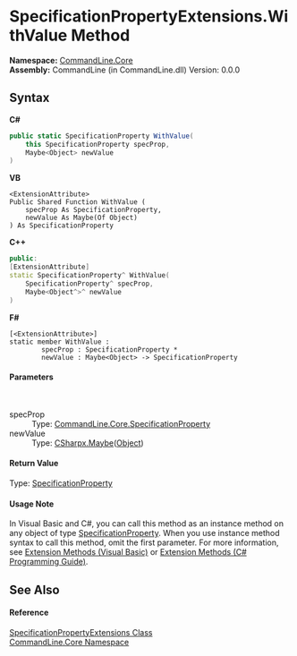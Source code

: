 # SpecificationPropertyExtensions.WithValue Method 
 

**Namespace:**&nbsp;<a href="N_CommandLine_Core">CommandLine.Core</a><br />**Assembly:**&nbsp;CommandLine (in CommandLine.dll) Version: 0.0.0

## Syntax

**C#**<br />
``` C#
public static SpecificationProperty WithValue(
	this SpecificationProperty specProp,
	Maybe<Object> newValue
)
```

**VB**<br />
``` VB
<ExtensionAttribute>
Public Shared Function WithValue ( 
	specProp As SpecificationProperty,
	newValue As Maybe(Of Object)
) As SpecificationProperty
```

**C++**<br />
``` C++
public:
[ExtensionAttribute]
static SpecificationProperty^ WithValue(
	SpecificationProperty^ specProp, 
	Maybe<Object^>^ newValue
)
```

**F#**<br />
``` F#
[<ExtensionAttribute>]
static member WithValue : 
        specProp : SpecificationProperty * 
        newValue : Maybe<Object> -> SpecificationProperty 

```


#### Parameters
&nbsp;<dl><dt>specProp</dt><dd>Type: <a href="T_CommandLine_Core_SpecificationProperty">CommandLine.Core.SpecificationProperty</a><br /></dd><dt>newValue</dt><dd>Type: <a href="T_CSharpx_Maybe_1">CSharpx.Maybe</a>(<a href="https://docs.microsoft.com/dotnet/api/system.object" target="_blank">Object</a>)<br /></dd></dl>

#### Return Value
Type: <a href="T_CommandLine_Core_SpecificationProperty">SpecificationProperty</a>

#### Usage Note
In Visual Basic and C#, you can call this method as an instance method on any object of type <a href="T_CommandLine_Core_SpecificationProperty">SpecificationProperty</a>. When you use instance method syntax to call this method, omit the first parameter. For more information, see <a href="https://docs.microsoft.com/dotnet/visual-basic/programming-guide/language-features/procedures/extension-methods">Extension Methods (Visual Basic)</a> or <a href="https://docs.microsoft.com/dotnet/csharp/programming-guide/classes-and-structs/extension-methods">Extension Methods (C# Programming Guide)</a>.

## See Also


#### Reference
<a href="T_CommandLine_Core_SpecificationPropertyExtensions">SpecificationPropertyExtensions Class</a><br /><a href="N_CommandLine_Core">CommandLine.Core Namespace</a><br />